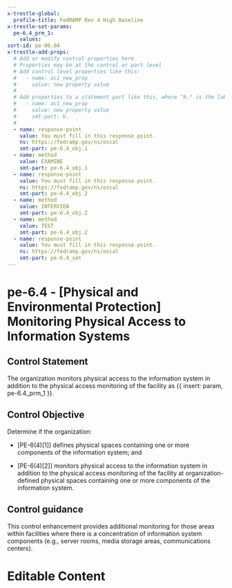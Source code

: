 ```yaml
---
x-trestle-global:
  profile-title: FedRAMP Rev 4 High Baseline
x-trestle-set-params:
  pe-6.4_prm_1:
    values:
sort-id: pe-06.04
x-trestle-add-props:
  # Add or modify control properties here
  # Properties may be at the control or part level
  # Add control level properties like this:
  #   - name: ac1_new_prop
  #     value: new property value
  #
  # Add properties to a statement part like this, where "b." is the label of the target statement part
  #   - name: ac1_new_prop
  #     value: new property value
  #     smt-part: b.
  #
  - name: response-point
    value: You must fill in this response point.
    ns: https://fedramp.gov/ns/oscal
    smt-part: pe-6.4_obj.1
  - name: method
    value: EXAMINE
    smt-part: pe-6.4_obj.1
  - name: response-point
    value: You must fill in this response point.
    ns: https://fedramp.gov/ns/oscal
    smt-part: pe-6.4_obj.2
  - name: method
    value: INTERVIEW
    smt-part: pe-6.4_obj.2
  - name: method
    value: TEST
    smt-part: pe-6.4_obj.2
  - name: response-point
    value: You must fill in this response point.
    ns: https://fedramp.gov/ns/oscal
    smt-part: pe-6.4_smt
---
```


# pe-6.4 - \[Physical and Environmental Protection\] Monitoring Physical Access to Information Systems

## Control Statement

The organization monitors physical access to the information system in addition to the physical access monitoring of the facility as {{ insert: param, pe-6.4_prm_1 }}.

## Control Objective

Determine if the organization:

- \[PE-6(4)[1]\] defines physical spaces containing one or more components of the information system; and

- \[PE-6(4)[2]\] monitors physical access to the information system in addition to the physical access monitoring of the facility at organization-defined physical spaces containing one or more components of the information system.

## Control guidance

This control enhancement provides additional monitoring for those areas within facilities where there is a concentration of information system components (e.g., server rooms, media storage areas, communications centers).

# Editable Content

<!-- Make additions and edits below -->
<!-- The above represents the contents of the control as received by the profile, prior to additions. -->
<!-- If the profile makes additions to the control, they will appear below. -->
<!-- The above markdown may not be edited but you may edit the content below, and/or introduce new additions to be made by the profile. -->
<!-- If there is a yaml header at the top, parameter values may be edited. Use --set-parameters to incorporate the changes during assembly. -->
<!-- The content here will then replace what is in the profile for this control, after running profile-assemble. -->
<!-- The added parts in the profile for this control are below.  You may edit them and/or add new ones. -->
<!-- Each addition must have a heading either of the form ## Control my_addition_name -->
<!-- or ## Part a. (where the a. refers to one of the control statement labels.) -->
<!-- "## Control" parts are new parts added after the statement part. -->
<!-- "## Part" parts are new parts added into the top-level statement part with that label. -->
<!-- Subparts may be added with nested hash levels of the form ### My Subpart Name -->
<!-- underneath the parent ## Control or ## Part being added -->
<!-- See https://ibm.github.io/compliance-trestle/tutorials/ssp_profile_catalog_authoring/ssp_profile_catalog_authoring for guidance. -->
